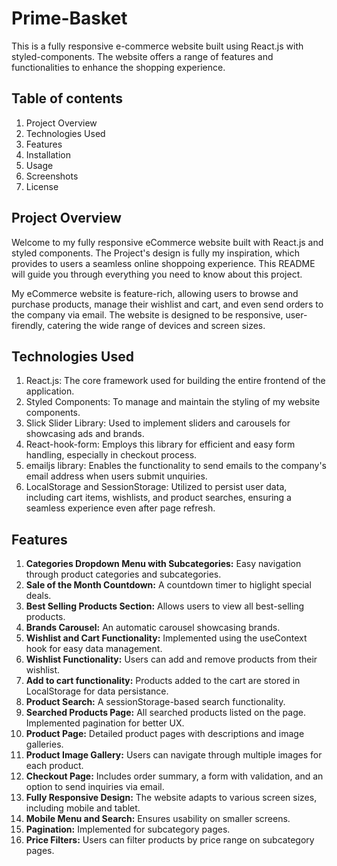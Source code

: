 # Prime-Basket
This is a fully responsive e-commerce website built using React.js with styled-components. The website offers a range of features and functionalities to enhance the shopping experience.

## Table of contents

1. Project Overview
2. Technologies Used
3. Features
4. Installation
5. Usage
6. Screenshots
7. License

## Project Overview

Welcome to my fully responsive eCommerce website built with React.js and styled components. The Project's design is fully my inspiration, which provides to users a seamless online shoppoing experience. This README will guide you through everything you need to know about this project. 

My eCommerce website is feature-rich, allowing users to browse and purchase products, manage their wishlist and cart, and even send orders to the company via email. The website is designed to be responsive, user-firendly, catering the wide range of devices and screen sizes. 

## Technologies Used

1. React.js: The core framework used for building the entire frontend of the application.
2. Styled Components: To manage and maintain the styling of my website components.
3. Slick Slider Library: Used to implement sliders and carousels for showcasing ads and brands.
4. React-hook-form: Employs this library for efficient and easy form handling, especially in checkout process.
5. emailjs library: Enables the functionality to send emails to the company's email address when users submit unquiries.
6. LocalStorage and SessionStorage: Utilized to persist user data, including cart items, wishlists, and product searches, ensuring a seamless experience even after page refresh.

## Features

1. **Categories Dropdown Menu with Subcategories:** Easy navigation through product categories and subcategories.
2. **Sale of the Month Countdown:** A countdown timer to higlight special deals.
3. **Best Selling Products Section:** Allows users to view all best-selling products.
4. **Brands Carousel:** An automatic carousel showcasing brands.
5. **Wishlist and Cart Functionality:** Implemented using the useContext hook for easy data management.
6. **Wishlist Functionality:** Users can add and remove products from their wishlist.
7. **Add to cart functionality:** Products added to the cart are stored in LocalStorage for data persistance.
8. **Product Search:** A sessionStorage-based search functionality.
9. **Searched Products Page:** All searched products listed on the page. Implemented pagination for better UX.
10. **Product Page:** Detailed product pages with descriptions and image galleries.
11. **Product Image Gallery:** Users can navigate through multiple images for each product.
12. **Checkout Page:** Includes order summary, a form with validation, and an option to send inquiries via email.
13. **Fully Responsive Design:** The website adapts to various screen sizes, including mobile and tablet.
14. **Mobile Menu and Search:** Ensures usability on smaller screens.
15. **Pagination:** Implemented for subcategory pages.
16. **Price Filters:** Users can filter products by price range on subcategory pages.